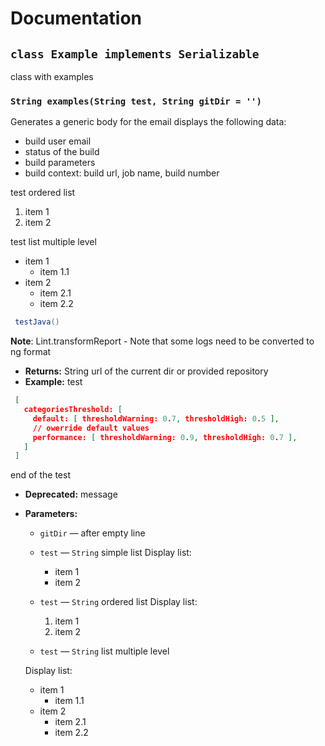 # Documentation

## `class Example implements Serializable`

class with examples

### `String examples(String test, String gitDir = '')`

Generates a generic body for the email displays the following data:
  - build user email
  - status of the build
  - build parameters
  - build context: build url, job name, build number

test ordered list
 1. item 1
 2. item 2

test list multiple level
 - item 1
    - item 1.1
 - item 2
    - item 2.1
    - item 2.2



```java
 testJava()
```
**Note**: Lint.transformReport - Note that some logs need to be converted to ng format

 * **Returns:** String url of the current dir or provided repository
 * **Example:** test
```json
 [
   categoriesThreshold: [
     default: [ thresholdWarning: 0.7, thresholdHigh: 0.5 ],
     // owerride default values
     performance: [ thresholdWarning: 0.9, thresholdHigh: 0.7 ],
   ]
 ]
```
end of the test
     


 * **Deprecated:** message
    


 * **Parameters:**
   * `gitDir` — after empty line
   * `test` — `String` simple list
    Display list:
    
     - item 1
     - item 2
   * `test` — `String` ordered list
    Display list:
    
     1. item 1
     2. item 2
   * `test` — `String` list multiple level
    


    Display list:
    
     - item 1
       - item 1.1
     - item 2
       - item 2.1
       - item 2.2
